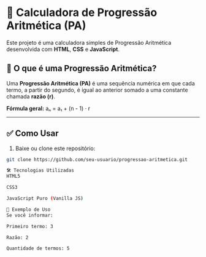 # 📐 Calculadora de Progressão Aritmética (PA)

Este projeto é uma calculadora simples de Progressão Aritmética desenvolvida com **HTML**, **CSS** e **JavaScript**.

## 🔢 O que é uma Progressão Aritmética?

Uma **Progressão Aritmética (PA)** é uma sequência numérica em que cada termo, a partir do segundo, é igual ao anterior somado a uma constante chamada **razão (r)**.

**Fórmula geral:**
aₙ = a₁ + (n - 1) · r

---

## ✅ Como Usar

1. Baixe ou clone este repositório:

```bash
git clone https://github.com/seu-usuario/progressao-aritmetica.git

🛠 Tecnologias Utilizadas
HTML5

CSS3

JavaScript Puro (Vanilla JS)

📌 Exemplo de Uso
Se você informar:

Primeiro termo: 3

Razão: 2

Quantidade de termos: 5